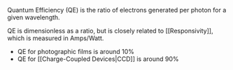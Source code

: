 Quantum Efficiency (QE) is the ratio of electrons generated per photon for a given wavelength.

QE is dimensionless as a ratio, but is closely related to [[Responsivity]], which is measured in Amps/Watt.

- QE for photographic films is around 10%
- QE for [[Charge-Coupled Devices|CCD]] is around 90%